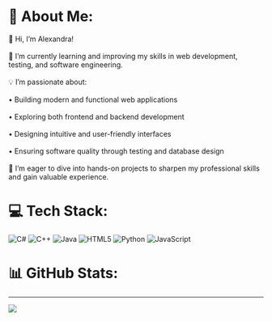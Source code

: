 # 💫 About Me:
🌸 Hi, I’m Alexandra!<br><br>🌱 I’m currently learning and improving my skills in web development, testing, and software engineering.<br><br>💡 I’m passionate about:<br><br>• Building modern and functional web applications<br><br>• Exploring both frontend and backend development<br><br>• Designing intuitive and user-friendly interfaces<br><br>• Ensuring software quality through testing and database design<br><br>🌟 I’m eager to dive into hands-on projects to sharpen my professional skills and gain valuable experience.


# 💻 Tech Stack:
![C#](https://img.shields.io/badge/c%23-%23239120.svg?style=flat&logo=csharp&logoColor=white) ![C++](https://img.shields.io/badge/c++-%2300599C.svg?style=flat&logo=c%2B%2B&logoColor=white) ![Java](https://img.shields.io/badge/java-%23ED8B00.svg?style=flat&logo=openjdk&logoColor=white) ![HTML5](https://img.shields.io/badge/html5-%23E34F26.svg?style=flat&logo=html5&logoColor=white) ![Python](https://img.shields.io/badge/python-3670A0?style=flat&logo=python&logoColor=ffdd54) ![JavaScript](https://img.shields.io/badge/javascript-%23323330.svg?style=flat&logo=javascript&logoColor=%23F7DF1E)
# 📊 GitHub Stats:


---
[![](https://visitcount.itsvg.in/api?id=iamsashka&icon=0&color=1)](https://visitcount.itsvg.in)

<!-- Proudly created with GPRM ( https://gprm.itsvg.in ) -->
